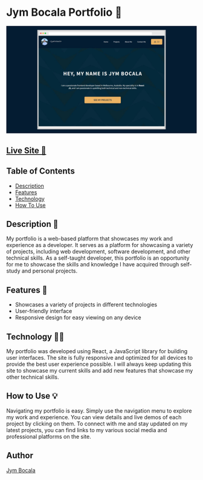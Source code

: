 # Jym Bocala Portfolio 🚀
<div align="center">
  <img src="public/images/card-images/portfolio-preview.png">
</div>

## [Live Site 🔗](https://jymbocala.com/)

## Table of Contents

* [Description](#description)
* [Features](#features)
* [Technology](#technology)
* [How To Use](#how-to-use)

## Description 📝

My portfolio is a web-based platform that showcases my work and experience as a developer. It serves as a platform for showcasing a variety of projects, including web development, software development, and other technical skills. As a self-taught developer, this portfolio is an opportunity for me to showcase the skills and knowledge I have acquired through self-study and personal projects.

## Features 🚀
- Showcases a variety of projects in different technologies
- User-friendly interface
- Responsive design for easy viewing on any device


## Technology 👨‍💻
My portfolio was developed using React, a JavaScript library for building user interfaces. The site is fully responsive and optimized for all devices to provide the best user experience possible. I will always keep updating this site to showcase my current skills and add new features that showcase my other technical skills.

## How to Use 💡
Navigating my portfolio is easy. Simply use the navigation menu to explore my work and experience. You can view details and live demos of each project by clicking on them. To connect with me and stay updated on my latest projects, you can find links to my various social media and professional platforms on the site.


## Author 
[Jym Bocala](https://twitter.com/home)